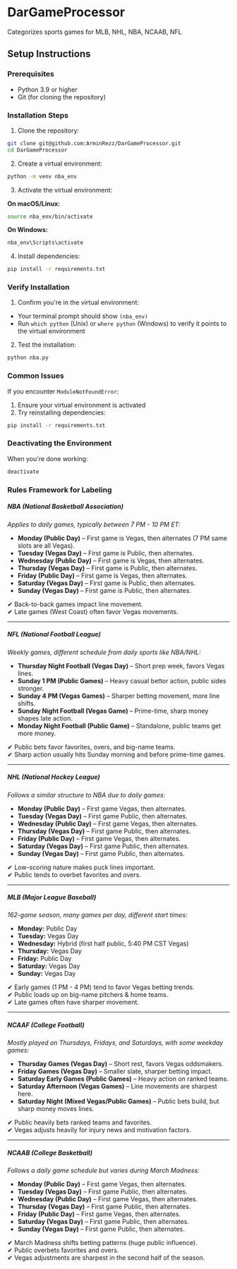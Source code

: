 # DarGameProcessor
Categorizes sports games for MLB, NHL, NBA, NCAAB, NFL

## Setup Instructions

### Prerequisites
- Python 3.9 or higher
- Git (for cloning the repository)

### Installation Steps

1. Clone the repository:

```bash
git clone git@github.com:ArminRezz/DarGameProcessor.git
cd DarGameProcessor
```

2. Create a virtual environment:
```bash
python -m venv nba_env
```

3. Activate the virtual environment:

**On macOS/Linux:**
```bash
source nba_env/bin/activate
```

**On Windows:**
```bash
nba_env\Scripts\activate
```

4. Install dependencies:
```bash
pip install -r requirements.txt
```

### Verify Installation
1. Confirm you're in the virtual environment:
- Your terminal prompt should show `(nba_env)`
- Run `which python` (Unix) or `where python` (Windows) to verify it points to the virtual environment

2. Test the installation:
```bash
python nba.py
```

### Common Issues
If you encounter `ModuleNotFoundError`:
1. Ensure your virtual environment is activated
2. Try reinstalling dependencies:
```bash
pip install -r requirements.txt
```

### Deactivating the Environment
When you're done working:
```bash
deactivate
```

### Rules Framework for Labeling

##### NBA (National Basketball Association)

_Applies to daily games, typically between 7 PM - 10 PM ET:_
- **Monday (Public Day)** – First game is Vegas, then alternates (7 PM same slots are all Vegas).
- **Tuesday (Vegas Day)** – First game is Public, then alternates.
- **Wednesday (Public Day)** – First game is Vegas, then alternates.
- **Thursday (Vegas Day)** – First game is Public, then alternates.
- **Friday (Public Day)** – First game is Vegas, then alternates.
- **Saturday (Vegas Day)** – First game is Public, then alternates.
- **Sunday (Vegas Day)** – First game is Public, then alternates.

✔ Back-to-back games impact line movement.  
✔ Late games (West Coast) often favor Vegas movements.

---

##### NFL (National Football League)

_Weekly games, different schedule from daily sports like NBA/NHL:_
- **Thursday Night Football (Vegas Day)** – Short prep week, favors Vegas lines.
- **Sunday 1 PM (Public Games)** – Heavy casual bettor action, public sides stronger.
- **Sunday 4 PM (Vegas Games)** – Sharper betting movement, more line shifts.
- **Sunday Night Football (Vegas Game)** – Prime-time, sharp money shapes late action.
- **Monday Night Football (Public Game)** – Standalone, public teams get more money.

✔ Public bets favor favorites, overs, and big-name teams.  
✔ Sharp action usually hits Sunday morning and before prime-time games.

---

##### NHL (National Hockey League)

_Follows a similar structure to NBA due to daily games:_
- **Monday (Public Day)** – First game Vegas, then alternates.
- **Tuesday (Vegas Day)** – First game Public, then alternates.
- **Wednesday (Public Day)** – First game Vegas, then alternates.
- **Thursday (Vegas Day)** – First game Public, then alternates.
- **Friday (Public Day)** – First game Vegas, then alternates.
- **Saturday (Vegas Day)** – First game Public, then alternates.
- **Sunday (Vegas Day)** – First game Public, then alternates.

✔ Low-scoring nature makes puck lines important.  
✔ Public tends to overbet favorites and overs.

---

##### MLB (Major League Baseball)

_162-game season, many games per day, different start times:_
- **Monday:** Public Day
- **Tuesday:** Vegas Day
- **Wednesday:** Hybrid (first half public, 5:40 PM CST Vegas)
- **Thursday:** Vegas Day
- **Friday:** Public Day
- **Saturday:** Vegas Day
- **Sunday:** Vegas Day

✔ Early games (1 PM - 4 PM) tend to favor Vegas betting trends.  
✔ Public loads up on big-name pitchers & home teams.  
✔ Late games often have sharper movement.

---

##### NCAAF (College Football)

_Mostly played on Thursdays, Fridays, and Saturdays, with some weekday games:_
- **Thursday Games (Vegas Day)** – Short rest, favors Vegas oddsmakers.
- **Friday Games (Vegas Day)** – Smaller slate, sharper betting impact.
- **Saturday Early Games (Public Games)** – Heavy action on ranked teams.
- **Saturday Afternoon (Vegas Games)** – Line movements are sharpest here.
- **Saturday Night (Mixed Vegas/Public Games)** – Public bets build, but sharp money moves lines.

✔ Public heavily bets ranked teams and favorites.  
✔ Vegas adjusts heavily for injury news and motivation factors.

---

##### NCAAB (College Basketball)

_Follows a daily game schedule but varies during March Madness:_
- **Monday (Public Day)** – First game Vegas, then alternates.
- **Tuesday (Vegas Day)** – First game Public, then alternates.
- **Wednesday (Public Day)** – First game Vegas, then alternates.
- **Thursday (Vegas Day)** – First game Public, then alternates.
- **Friday (Public Day)** – First game Vegas, then alternates.
- **Saturday (Vegas Day)** – First game Public, then alternates.
- **Sunday (Vegas Day)** – First game Public, then alternates.

✔ March Madness shifts betting patterns (huge public influence).  
✔ Public overbets favorites and overs.  
✔ Vegas adjustments are sharpest in the second half of the season.